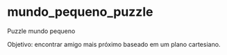mundo_pequeno_puzzle
====================

Puzzle mundo pequeno

Objetivo: encontrar amigo mais próximo baseado em um plano cartesiano.

